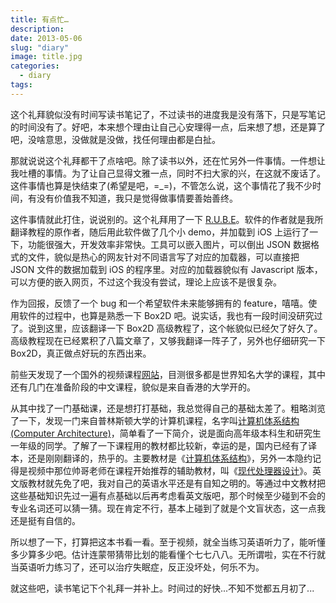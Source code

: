 ```yaml
---
title: 有点忙…
description:
date: 2013-05-06
slug: "diary"
image: title.jpg
categories:
  - diary
tags:
---
```


这个礼拜貌似没有时间写读书笔记了，不过读书的进度我是没有落下，只是写笔记的时间没有了。好吧，本来想个理由让自己心安理得一点，后来想了想，还是算了吧，没啥意思，没做就是没做，找任何理由都是白扯。

那就说说这个礼拜都干了点啥吧。除了读书以外，还在忙另外一件事情。一件想让我吐槽的事情。为了让自己显得文雅一点，同时不扫大家的兴，在这就不废话了。这件事情也算是快结束了(希望是吧，=\_=)，不管怎么说，这个事情花了我不少时间，有没有价值我不知道，我只是觉得做事情要善始善终。

这件事情就此打住，说说别的。这个礼拜用了一下 [R.U.B.E](https://www.iforce2d.net/rube-free/)。软件的作者就是我所翻译教程的原作者，随后用此软件做了几个小 demo，并加载到 iOS 上运行了一下，功能很强大，开发效率非常快。工具可以嵌入图片，可以倒出 JSON 数据格式的文件，貌似是热心的网友针对不同语言写了对应的加载器，可以直接把 JSON 文件的数据加载到 iOS 的程序里。对应的加载器貌似有 Javascript 版本，可以方便的嵌入网页，不过这个我没有尝试，理论上应该不是很复杂。

作为回报，反馈了一个 bug 和一个希望软件未来能够拥有的 feature，嘻嘻。使用软件的过程中，也算是熟悉一下 Box2D 吧。说实话，我也有一段时间没研究过了。说到这里，应该翻译一下 Box2D 高级教程了，这个帐貌似已经欠了好久了。高级教程现在已经累积了八篇文章了，又够我翻译一阵子了，另外也仔细研究一下 Box2D，真正做点好玩的东西出来。

前些天发现了一个国外的视频课程[网站](https://www.coursera.org/)，目测很多都是世界知名大学的课程，其中还有几门在准备阶段的中文课程，貌似是来自香港的大学开的。

从其中找了一门基础课，还是想打打基础，我总觉得自己的基础太差了。粗略浏览了一下，发现一门来自普林斯顿大学的计算机课程，名字叫[计算机体系结构(Computer Architecture)](https://class.coursera.org/comparch-2012-001/class/index)，简单看了一下简介，说是面向高年级本科生和研究生一年级的同学。了解了一下课程用的教材都比较新，幸运的是，国内已经有了译本，还是刚刚翻译的，热乎的。主要教材是《[计算机体系结构](https://book.douban.com/subject/7006537/)》，另外一本隐约记得是视频中那位帅哥老师在课程开始推荐的辅助教材，叫《[现代处理器设计](https://book.douban.com/subject/2185652/)》。英文版教材就先免了吧，我对自己的英语水平还是有自知之明的。等通过中文教材把这些基础知识先过一遍有点基础以后再考虑看英文版吧，那个时候至少碰到不会的专业名词还可以猜一猜。现在肯定不行，基本上碰到了就是个文盲状态，这一点我还是挺有自信的。

所以想了一下，打算把这本书看一看。至于视频，就全当练习英语听力了，能听懂多少算多少吧。估计连蒙带猜带比划的能看懂个七七八八。无所谓啦，实在不行就当英语听力练习了，还可以治疗失眠症，反正没坏处，何乐不为。

就这些吧，读书笔记下个礼拜一并补上。时间过的好快...不知不觉都五月初了...
